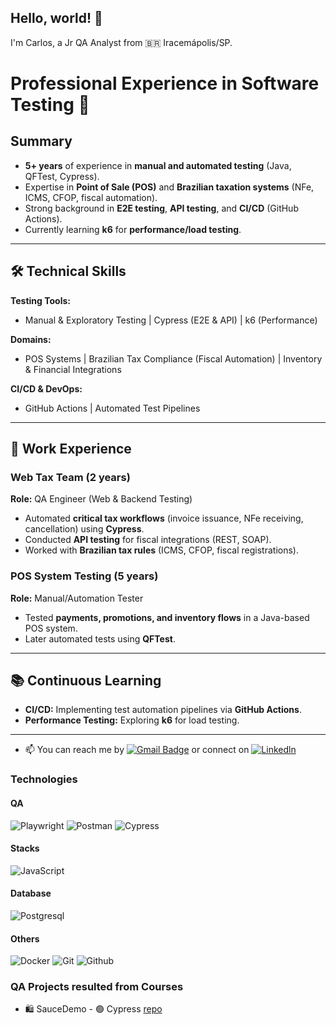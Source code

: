 Hello, world! 👋
----------------

I'm Carlos, a Jr QA Analyst from :brazil: Iracemápolis/SP.
# Professional Experience in Software Testing 🚀

## Summary
- **5+ years** of experience in **manual and automated testing** (Java, QFTest, Cypress).  
- Expertise in **Point of Sale (POS)** and **Brazilian taxation systems** (NFe, ICMS, CFOP, fiscal automation).  
- Strong background in **E2E testing**, **API testing**, and **CI/CD** (GitHub Actions).  
- Currently learning **k6** for **performance/load testing**.  

---

## 🛠️ Technical Skills  
**Testing Tools:**  
- Manual & Exploratory Testing | Cypress (E2E & API) | k6 (Performance)  

**Domains:**  
- POS Systems | Brazilian Tax Compliance (Fiscal Automation) | Inventory & Financial Integrations  

**CI/CD & DevOps:**  
- GitHub Actions | Automated Test Pipelines  

---

## 💼 Work Experience  

### **Web Tax Team** (2 years)  
**Role:** QA Engineer (Web & Backend Testing)  
- Automated **critical tax workflows** (invoice issuance, NFe receiving, cancellation) using **Cypress**.  
- Conducted **API testing** for fiscal integrations (REST, SOAP).  
- Worked with **Brazilian tax rules** (ICMS, CFOP, fiscal registrations).  

### **POS System Testing** (5 years)  
**Role:** Manual/Automation Tester  
- Tested **payments, promotions, and inventory flows** in a Java-based POS system.  
- Later automated tests using **QFTest**.  

---

## 📚 Continuous Learning  
- **CI/CD:** Implementing test automation pipelines via **GitHub Actions**.  
- **Performance Testing:** Exploring **k6** for load testing.  

--- 
- 📫 You can reach me by [![Gmail Badge](https://img.shields.io/badge/-Gmail-c14438?style=flat-square&logo=Gmail&logoColor=white&link=mailto:logika.sciuro@gmail.com)](mailto:carloseduardorovai@gmail.com) or connect on [![Linkedln](https://img.shields.io/badge/LinkedIn-0077B5?style=flat-square&logo=linkedin&logoColor=white)](https://www.linkedin.com/in/carlosrovai/) 

### Technologies
#### QA
![Playwright](https://img.shields.io/badge/-Playwright-000?&logo=playwright)
![Postman](https://img.shields.io/badge/Postman-000?&logo=postman)
![Cypress](https://img.shields.io/badge/Cypress-000?&logo=Cypress)

#### Stacks
![JavaScript](https://img.shields.io/badge/logo-JavaScript-blue?logo=javascript)

#### Database
![Postgresql](https://img.shields.io/badge/Postgresql-000?&logo=Postgresql)

#### Others
![Docker](https://img.shields.io/badge/-Docker-000?&logo=Docker)
![Git](https://img.shields.io/badge/Git-000?&logo=Git)
![Github](https://img.shields.io/badge/Github-000?&logo=github)


### QA Projects resulted from Courses 
- 🛍️ SauceDemo         - 🟢 Cypress                  [repo](https://github.com/rovaicarlos/cypress-estudo) 



<!--
**ecureuill/ecureuill** is a ✨ _special_ ✨ repository because its `README.md` (this file) appears on your GitHub profile.

Here are some ideas to get you started:

- 🔭 I’m currently working on ...
- 🌱 I’m currently learning ...
- 👯 I’m looking to collaborate on ...
- 🤔 I’m looking for help with ...
- 💬 Ask me about ...
- 📫 How to reach me: ...
- 😄 Pronouns: ...
- ⚡ Fun fact: ...

![TDD](https://img.shields.io/badge/TDD-000?&logo=tdd)
![BDD](https://img.shields.io/badge/BDD-000?&logo=bdd)

-->

